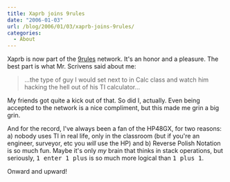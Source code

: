 ```yaml
---
title: Xaprb joins 9rules
date: "2006-01-03"
url: /blog/2006/01/03/xaprb-joins-9rules/
categories:
  - About
---
```

Xaprb is now part of the [9rules][1] network. It's an honor and a pleasure. The best part is what Mr. Scrivens said about me:

>  ...the type of guy I would set next to in Calc class and watch him hacking the hell out of his TI calculator...

My friends got quite a kick out of that. So did I, actually. Even being accepted to the network is a nice compliment, but this made me grin a big grin.

And for the record, I've always been a fan of the HP48GX, for two reasons: a) nobody uses TI in real life, only in the classroom (but if you're an engineer, surveyor, etc you *will* use the HP) and b) Reverse Polish Notation is so much fun. Maybe it's only *my* brain that thinks in stack operations, but seriously, <tt>1 enter 1 plus</tt> is so much more logical than <tt>1 plus 1</tt>.

Onward and upward!

 [1]: http://9rules.com
